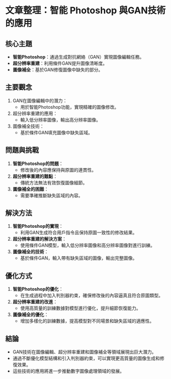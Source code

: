 # 文章整理：智能 Photoshop 與GAN技術的應用

## 核心主題
- **智能Photoshop**：通過生成對抗網絡（GAN）實現圖像編輯任務。
- **超分辨率重建**：利用條件GAN提升圖像清晰度。
- **圖像補全**：基於GAN修復圖像中缺失的部分。

## 主要觀念
1. GAN在圖像編輯中的潛力：
   - 用於智能Photoshop功能，實現精確的圖像修改。
2. 超分辨率重建的應用：
   - 輸入低分辨率圖像，輸出高分辨率圖像。
3. 圖像補全技術：
   - 基於條件GAN填充圖像中缺失區域。

## 問題與挑戰
1. **智能Photoshop的問題**：
   - 修改後的內容應保持與原圖的連貫性。
2. **超分辨率重建的難點**：
   - 傳統方法無法有效恢復圖像細節。
3. **圖像補全的困難**：
   - 需要準確推斷缺失區域的內容。

## 解決方法
1. **智能Photoshop的實現**：
   - 利用GAN生成符合用戶指令且保持原圖一致性的修改結果。
2. **超分辨率重建的解決方案**：
   - 使用條件GAN模型，輸入低分辨率圖像和高分辨率圖像對進行訓練。
3. **圖像補全的技術**：
   - 基於條件GAN，輸入帶有缺失區域的圖像，輸出完整圖像。

## 優化方式
1. **智能Photoshop的優化**：
   - 在生成過程中加入判別器約束，確保修改後的內容逼真且符合原圖類型。
2. **超分辨率重建的改進**：
   - 使用高質量的訓練數據對模型進行優化，提升細節恢復能力。
3. **圖像補全的優化**：
   - 增加多樣化的訓練數據，提高模型對不同場景和缺失區域的適應性。

## 結論
- GAN技術在圖像編輯、超分辨率重建和圖像補全等領域展現出巨大潛力。
- 通過不斷優化模型結構和引入判別器約束，可以實現更高質量的圖像生成和修復效果。
- 這些技術的應用將進一步推動數字圖像處理領域的發展。